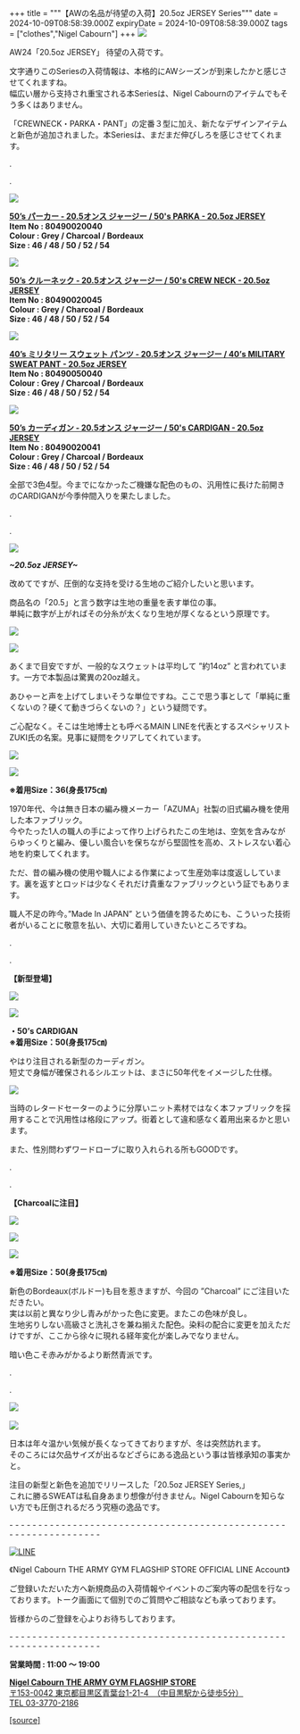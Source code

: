 +++
title = """【AWの名品が待望の入荷】20.5oz JERSEY Series"""
date = 2024-10-09T08:58:39.000Z
expiryDate = 2024-10-09T08:58:39.000Z
tags = ["clothes","Nigel Cabourn"]
+++
![](https://cdn.shopify.com/s/files/1/0094/9295/5196/files/DSC2250_480x480.jpg?v=1728459899)

AW24「20.5oz JERSEY」 待望の入荷です。

文字通りこのSeriesの入荷情報は、本格的にAWシーズンが到来したかと感じさせてくれますね。  
幅広い層から支持され重宝される本Seriesは、Nigel Cabournのアイテムでもそう多くはありません。

「CREWNECK・PARKA・PANT」の定番３型に加え、新たなデザインアイテムと新色が追加されました。本Seriesは、まだまだ伸びしろを感じさせてくれます。

.

.

![](https://cdn.shopify.com/s/files/1/0094/9295/5196/files/IMG_4111_480x480.jpg?v=1728440368)

[**50’s パーカー ‐ 20.5オンス ジャージー / 50's PARKA - 20.5oz JERSEY**](https://cabourn.jp/products/80490020040)  
**Item No : 80490020040**  
**Colour : Grey / Charcoal / Bordeaux**  
**Size : 46 / 48 / 50 / 52 / 54**

![](https://cdn.shopify.com/s/files/1/0094/9295/5196/files/IMG_4097_480x480.jpg?v=1728440368)

[**50’s クルーネック ‐ 20.5オンス ジャージー / 50's CREW NECK - 20.5oz JERSEY**](https://cabourn.jp/products/80490020045)  
**Item No : 80490020045**  
**Colour : Grey / Charcoal / Bordeaux**  
**Size : 46 / 48 / 50 / 52 / 54**

![](https://cdn.shopify.com/s/files/1/0094/9295/5196/files/IMG_4114_4b7a34a1-43fb-42f0-a638-5c18b88295f6_480x480.jpg?v=1728440367)

[**40’s ミリタリー スウェット パンツ ‐ 20.5オンス ジャージー / 40’s MILITARY SWEAT PANT - 20.5oz JERSEY**](https://cabourn.jp/products/80490050040)  
**Item No : 80490050040**  
**Colour : Grey / Charcoal / Bordeaux**  
**Size : 46 / 48 / 50 / 52 / 54**

![](https://cdn.shopify.com/s/files/1/0094/9295/5196/files/IMG_4123_6f47e118-80a3-44b2-9e0f-c57b5d53a0c9_480x480.jpg?v=1728459900)

[**50’s カーディガン ‐ 20.5オンス ジャージー / 50's CARDIGAN - 20.5oz JERSEY**](https://cabourn.jp/products/80490020041)  
**Item No : 80490020041**  
**Colour : Grey / Charcoal / Bordeaux**  
**Size : 46 / 48 / 50 / 52 / 54**

全部で3色4型。今までになかったご機嫌な配色のもの、汎用性に長けた前開きのCARDIGANが今季仲間入りを果たしました。

.

.

![](https://cdn.shopify.com/s/files/1/0094/9295/5196/files/IMG_5654_480x480.jpg?v=1728440365)

_**~20.5oz JERSEY~**_

改めてですが、圧倒的な支持を受ける生地のご紹介したいと思います。

商品名の「20.5」と言う数字は生地の重量を表す単位の事。  
単純に数字が上がればその分糸が太くなり生地が厚くなるという原理です。

![](https://cdn.shopify.com/s/files/1/0094/9295/5196/files/DSC2202_480x480.jpg?v=1728454438)

![](https://cdn.shopify.com/s/files/1/0094/9295/5196/files/DSC2210_480x480.jpg?v=1728454438)

あくまで目安ですが、一般的なスウェットは平均して ”約14oz” と言われています。一方で本製品は驚異の20oz越え。

あひゃーと声を上げてしまいそうな単位ですね。ここで思う事として「単純に重くないの？硬くて動きづらくないの？」という疑問です。

ご心配なく。そこは生地博士とも呼べるMAIN LINEを代表とするスペシャリストZUKI氏の名案。見事に疑問をクリアしてくれています。

![](https://cdn.shopify.com/s/files/1/0094/9295/5196/files/DSC2112_480x480.jpg?v=1728454439)

![](https://cdn.shopify.com/s/files/1/0094/9295/5196/files/DSC2149_480x480.jpg?v=1728454437)

**※着用Size：36(身長175㎝)**

1970年代、今は無き日本の編み機メーカー「AZUMA」社製の旧式編み機を使用した本ファブリック。  
今やたった1人の職人の手によって作り上げられたこの生地は、空気を含みながらゆっくりと編み、優しい風合いを保ちながら堅固性を高め、ストレスない着心地を約束してくれます。

ただ、昔の編み機の使用や職人による作業によって生産効率は度返ししています。裏を返すとロッドは少なくそれだけ貴重なファブリックという証でもあります。

職人不足の昨今。”Made In JAPAN” という価値を誇るためにも、こういった技術者がいることに敬意を払い、大切に着用していきたいところですね。

.

.

**【新型登場】**

![](https://cdn.shopify.com/s/files/1/0094/9295/5196/files/DSC2240_480x480.jpg?v=1728459899)

![](https://cdn.shopify.com/s/files/1/0094/9295/5196/files/DSC2242_480x480.jpg?v=1728459899)

**・50’s CARDIGAN**   
**※着用Size：50(身長175㎝)**

やはり注目される新型のカーディガン。  
短丈で身幅が確保されるシルエットは、まさに50年代をイメージした仕様。

![](https://cdn.shopify.com/s/files/1/0094/9295/5196/files/DSC2213_480x480.jpg?v=1728460352)

当時のレタードセーターのように分厚いニット素材ではなく本ファブリックを採用することで汎用性は格段にアップ。街着として違和感なく着用出来るかと思います。

また、性別問わずワードローブに取り入れられる所もGOODです。

.

.

**【Charcoalに注目】**

![](https://cdn.shopify.com/s/files/1/0094/9295/5196/files/IMG_5633_352773ed-853f-4d14-9aed-f91331fac914_480x480.jpg?v=1728440367)

![](https://cdn.shopify.com/s/files/1/0094/9295/5196/files/IMG_5637_0a43ce9c-aa00-47a7-a048-6b940fcd012f_480x480.jpg?v=1728440599)

![](https://cdn.shopify.com/s/files/1/0094/9295/5196/files/IMG_5659_bc8c55d4-3c8f-4bf2-ae2b-109057a8a50f_480x480.jpg?v=1728440367)

**※着用Size：50(身長175㎝)**

新色のBordeaux(ボルドー)も目を惹きますが、今回の ”Charcoal” にご注目いただきたい。  
実は以前と異なり少し青みがかった色に変更。またこの色味が良し。  
生地劣りしない高級さと洗礼さを兼ね揃えた配色。染料の配合に変更を加えただけですが、ここから徐々に現れる経年変化が楽しみでなりません。

暗い色こそ赤みがかるより断然青派です。

.

.

![](https://cdn.shopify.com/s/files/1/0094/9295/5196/files/DSC2203_480x480.jpg?v=1728460234) 

![](https://cdn.shopify.com/s/files/1/0094/9295/5196/files/DSC2154_590bafc7-ad78-42d8-b570-1d456d8f531b_480x480.jpg?v=1728463127)

日本は年々温かい気候が長くなってきておりますが、冬は突然訪れます。  
そのころには欠品サイズが出るなどざらにある逸品という事は皆様承知の事実かと。

注目の新型と新色を追加でリリースした「20.5oz JERSEY Series,」   
これに勝るSWEATは私自身あまり想像が付きません。Nigel Cabournを知らない方でも圧倒されるだろう究極の逸品です。

\- - - - - - - - - - - - - - - - - - - - - - - - - - - - - - - - - - - - - - - - - - - - - - - - - - - - - - - - - - - - - - - -  

[![LINE](https://cdn.shopify.com/s/files/1/0094/9295/5196/files/ja_600x600.png?v=1631941030)](https://lin.ee/NpdpRpF)

《Nigel Cabourn THE ARMY GYM FLAGSHIP STORE OFFICIAL LINE Account》

ご登録いただいた方へ新規商品の入荷情報やイベントのご案内等の配信を行なっております。トーク画面にて個別でのご質問やご相談なども承っております。

皆様からのご登録を心よりお待ちしております。

\- - - - - - - - - - - - - - - - - - - - - - - - - - - - - - - - - - - - - - - - - - - - - - - - - - - - - - - - - - - - - - - - 

**営業時間 : 11:00 〜 19:00**

[**Nigel Cabourn THE ARMY GYM FLAGSHIP STORE**](https://cabourn.jp/pages/flagship)  
[〒153-0042 東京都目黒区青葉台1-21-4　（中目黒駅から徒歩5分）](https://cabourn.jp/pages/flagship)  
[TEL 03-3770-2186](https://cabourn.jp/pages/flagship)

[[source]](https://cabourn.jp/blogs/shop-info/flagship20241009)
